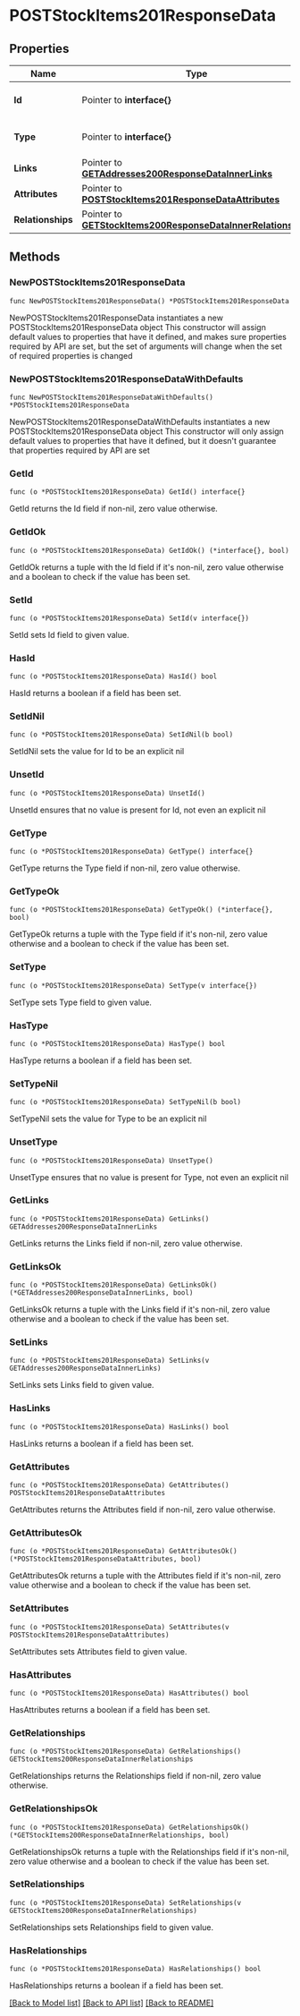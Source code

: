 # POSTStockItems201ResponseData

## Properties

Name | Type | Description | Notes
------------ | ------------- | ------------- | -------------
**Id** | Pointer to **interface{}** | The resource&#39;s id | [optional] 
**Type** | Pointer to **interface{}** | The resource&#39;s type | [optional] 
**Links** | Pointer to [**GETAddresses200ResponseDataInnerLinks**](GETAddresses200ResponseDataInnerLinks.md) |  | [optional] 
**Attributes** | Pointer to [**POSTStockItems201ResponseDataAttributes**](POSTStockItems201ResponseDataAttributes.md) |  | [optional] 
**Relationships** | Pointer to [**GETStockItems200ResponseDataInnerRelationships**](GETStockItems200ResponseDataInnerRelationships.md) |  | [optional] 

## Methods

### NewPOSTStockItems201ResponseData

`func NewPOSTStockItems201ResponseData() *POSTStockItems201ResponseData`

NewPOSTStockItems201ResponseData instantiates a new POSTStockItems201ResponseData object
This constructor will assign default values to properties that have it defined,
and makes sure properties required by API are set, but the set of arguments
will change when the set of required properties is changed

### NewPOSTStockItems201ResponseDataWithDefaults

`func NewPOSTStockItems201ResponseDataWithDefaults() *POSTStockItems201ResponseData`

NewPOSTStockItems201ResponseDataWithDefaults instantiates a new POSTStockItems201ResponseData object
This constructor will only assign default values to properties that have it defined,
but it doesn't guarantee that properties required by API are set

### GetId

`func (o *POSTStockItems201ResponseData) GetId() interface{}`

GetId returns the Id field if non-nil, zero value otherwise.

### GetIdOk

`func (o *POSTStockItems201ResponseData) GetIdOk() (*interface{}, bool)`

GetIdOk returns a tuple with the Id field if it's non-nil, zero value otherwise
and a boolean to check if the value has been set.

### SetId

`func (o *POSTStockItems201ResponseData) SetId(v interface{})`

SetId sets Id field to given value.

### HasId

`func (o *POSTStockItems201ResponseData) HasId() bool`

HasId returns a boolean if a field has been set.

### SetIdNil

`func (o *POSTStockItems201ResponseData) SetIdNil(b bool)`

 SetIdNil sets the value for Id to be an explicit nil

### UnsetId
`func (o *POSTStockItems201ResponseData) UnsetId()`

UnsetId ensures that no value is present for Id, not even an explicit nil
### GetType

`func (o *POSTStockItems201ResponseData) GetType() interface{}`

GetType returns the Type field if non-nil, zero value otherwise.

### GetTypeOk

`func (o *POSTStockItems201ResponseData) GetTypeOk() (*interface{}, bool)`

GetTypeOk returns a tuple with the Type field if it's non-nil, zero value otherwise
and a boolean to check if the value has been set.

### SetType

`func (o *POSTStockItems201ResponseData) SetType(v interface{})`

SetType sets Type field to given value.

### HasType

`func (o *POSTStockItems201ResponseData) HasType() bool`

HasType returns a boolean if a field has been set.

### SetTypeNil

`func (o *POSTStockItems201ResponseData) SetTypeNil(b bool)`

 SetTypeNil sets the value for Type to be an explicit nil

### UnsetType
`func (o *POSTStockItems201ResponseData) UnsetType()`

UnsetType ensures that no value is present for Type, not even an explicit nil
### GetLinks

`func (o *POSTStockItems201ResponseData) GetLinks() GETAddresses200ResponseDataInnerLinks`

GetLinks returns the Links field if non-nil, zero value otherwise.

### GetLinksOk

`func (o *POSTStockItems201ResponseData) GetLinksOk() (*GETAddresses200ResponseDataInnerLinks, bool)`

GetLinksOk returns a tuple with the Links field if it's non-nil, zero value otherwise
and a boolean to check if the value has been set.

### SetLinks

`func (o *POSTStockItems201ResponseData) SetLinks(v GETAddresses200ResponseDataInnerLinks)`

SetLinks sets Links field to given value.

### HasLinks

`func (o *POSTStockItems201ResponseData) HasLinks() bool`

HasLinks returns a boolean if a field has been set.

### GetAttributes

`func (o *POSTStockItems201ResponseData) GetAttributes() POSTStockItems201ResponseDataAttributes`

GetAttributes returns the Attributes field if non-nil, zero value otherwise.

### GetAttributesOk

`func (o *POSTStockItems201ResponseData) GetAttributesOk() (*POSTStockItems201ResponseDataAttributes, bool)`

GetAttributesOk returns a tuple with the Attributes field if it's non-nil, zero value otherwise
and a boolean to check if the value has been set.

### SetAttributes

`func (o *POSTStockItems201ResponseData) SetAttributes(v POSTStockItems201ResponseDataAttributes)`

SetAttributes sets Attributes field to given value.

### HasAttributes

`func (o *POSTStockItems201ResponseData) HasAttributes() bool`

HasAttributes returns a boolean if a field has been set.

### GetRelationships

`func (o *POSTStockItems201ResponseData) GetRelationships() GETStockItems200ResponseDataInnerRelationships`

GetRelationships returns the Relationships field if non-nil, zero value otherwise.

### GetRelationshipsOk

`func (o *POSTStockItems201ResponseData) GetRelationshipsOk() (*GETStockItems200ResponseDataInnerRelationships, bool)`

GetRelationshipsOk returns a tuple with the Relationships field if it's non-nil, zero value otherwise
and a boolean to check if the value has been set.

### SetRelationships

`func (o *POSTStockItems201ResponseData) SetRelationships(v GETStockItems200ResponseDataInnerRelationships)`

SetRelationships sets Relationships field to given value.

### HasRelationships

`func (o *POSTStockItems201ResponseData) HasRelationships() bool`

HasRelationships returns a boolean if a field has been set.


[[Back to Model list]](../README.md#documentation-for-models) [[Back to API list]](../README.md#documentation-for-api-endpoints) [[Back to README]](../README.md)



